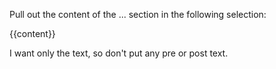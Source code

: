Pull out the content of the <final>...</final> section in the following selection:

{{content}}

I want only the text, so don't put any pre or post text.